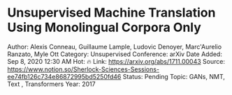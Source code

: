 # Unsupervised Machine Translation Using Monolingual Corpora Only

Author: Alexis Conneau, Guillaume Lample, Ludovic Denoyer, Marc'Aurelio Ranzato, Myle Ott
Category: Unsupervised
Conference: arXiv
Date Added: Sep 8, 2020 12:30 AM
Hot: 🔥
Link: https://arxiv.org/abs/1711.00043
Source: https://www.notion.so/Sherlock-Sciences-Sessions-ee74fb126c734e86872995bd5250fd46
Status: Pending
Topic: GANs, NMT, Text , Transformers
Year: 2017